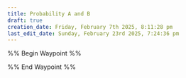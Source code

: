 ```yaml
---
title: Probability A and B
draft: true
creation_date: Friday, February 7th 2025, 8:11:28 pm
last_edit_date: Sunday, February 23rd 2025, 7:24:36 pm
---
```


%% Begin Waypoint %%

%% End Waypoint %%
